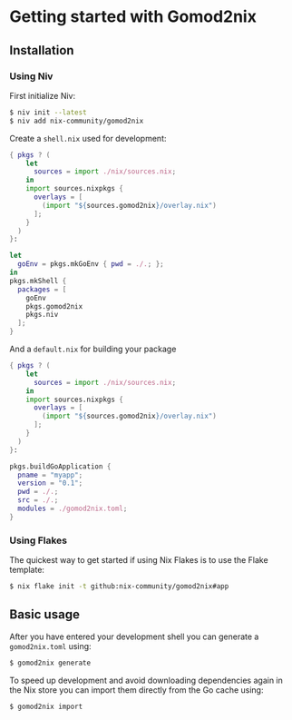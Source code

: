 # Getting started with Gomod2nix

## Installation

### Using Niv

First initialize Niv:
``` bash
$ niv init --latest
$ niv add nix-community/gomod2nix
```

Create a `shell.nix` used for development:
``` nix
{ pkgs ? (
    let
      sources = import ./nix/sources.nix;
    in
    import sources.nixpkgs {
      overlays = [
        (import "${sources.gomod2nix}/overlay.nix")
      ];
    }
  )
}:

let
  goEnv = pkgs.mkGoEnv { pwd = ./.; };
in
pkgs.mkShell {
  packages = [
    goEnv
    pkgs.gomod2nix
    pkgs.niv
  ];
}
```

And a `default.nix` for building your package
``` nix
{ pkgs ? (
    let
      sources = import ./nix/sources.nix;
    in
    import sources.nixpkgs {
      overlays = [
        (import "${sources.gomod2nix}/overlay.nix")
      ];
    }
  )
}:

pkgs.buildGoApplication {
  pname = "myapp";
  version = "0.1";
  pwd = ./.;
  src = ./.;
  modules = ./gomod2nix.toml;
}
```

### Using Flakes

The quickest way to get started if using Nix Flakes is to use the Flake template:
``` bash
$ nix flake init -t github:nix-community/gomod2nix#app
```

## Basic usage

After you have entered your development shell you can generate a `gomod2nix.toml` using:
``` bash
$ gomod2nix generate
```

To speed up development and avoid downloading dependencies again in the Nix store you can import them directly from the Go cache using:
``` bash
$ gomod2nix import
```
